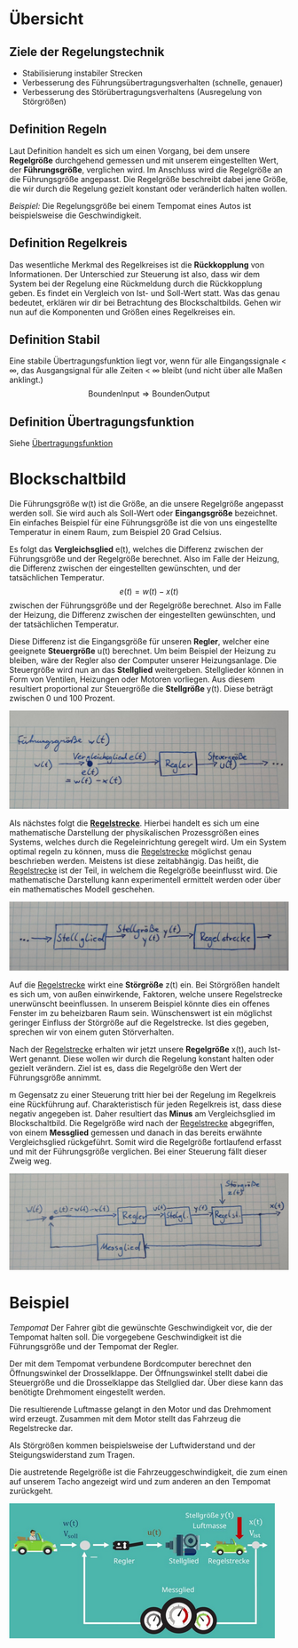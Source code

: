# Übersicht

## Ziele der Regelungstechnik
- Stabilisierung instabiler Strecken
- Verbesserung des Führungsübertragungsverhalten (schnelle, genauer)
- Verbesserung des Störübertragungsverhaltens (Ausregelung von Störgrößen)

## Definition Regeln
Laut Definition handelt es sich um einen Vorgang, bei dem unsere **Regelgröße** durchgehend gemessen und mit unserem eingestellten Wert, der **Führungsgröße**, verglichen wird. Im Anschluss wird die Regelgröße an die Führungsgröße angepasst. Die Regelgröße beschreibt dabei jene Größe, die wir durch die Regelung gezielt konstant oder veränderlich halten wollen.

*Beispiel:* Die Regelungsgröße bei einem Tempomat eines Autos ist beispielsweise die Geschwindigkeit.

## Definition Regelkreis
Das wesentliche Merkmal des Regelkreises ist die **Rückkopplung** von Informationen. Der Unterschied zur Steuerung ist also, dass wir dem System bei der Regelung eine Rückmeldung durch die Rückkopplung geben.
Es findet ein Vergleich von Ist- und Soll-Wert statt. Was das genau bedeutet, erklären wir dir bei Betrachtung des Blockschaltbilds. Gehen wir nun auf die Komponenten und Größen eines Regelkreises ein.

## Definition Stabil
Eine stabile Übertragungsfunktion liegt vor, wenn für alle Eingangssignale < $\infty$, das Ausgangsignal für alle Zeiten < $\infty$ bleibt (und nicht über alle Maßen anklingt.)
$$
\text{BoundenInput}\Rightarrow\text{BoundenOutput}
$$

## Definition Übertragungsfunktion
Siehe [Übertragungsfunktion](./Übertragungsfunktion.md)

# Blockschaltbild
Die Führungsgröße w(t) ist die Größe, an die unsere Regelgröße angepasst werden soll. Sie wird auch als Soll-Wert oder **Eingangsgröße** bezeichnet. Ein einfaches Beispiel für eine Führungsgröße ist die von uns eingestellte Temperatur in einem Raum, zum Beispiel 20 Grad Celsius.

Es folgt das **Vergleichsglied** e(t), welches die Differenz zwischen der Führungsgröße und der Regelgröße berechnet. Also im Falle der Heizung, die Differenz zwischen der eingestellten gewünschten, und der tatsächlichen Temperatur.
$$
e(t) = w(t) - x(t)
$$
zwischen der Führungsgröße und der Regelgröße berechnet. Also im Falle der Heizung, die Differenz zwischen der eingestellten gewünschten, und der tatsächlichen Temperatur.

Diese Differenz ist die Eingangsgröße für unseren **Regler**, welcher eine geeignete **Steuergröße** u(t) berechnet. Um beim Beispiel der Heizung zu bleiben, wäre der Regler also der Computer unserer Heizungsanlage. Die Steuergröße wird nun an das **Stellglied** weitergeben. Stellglieder können in Form von Ventilen, Heizungen oder Motoren vorliegen. Aus diesem resultiert proportional zur Steuergröße die **Stellgröße** y(t). Diese beträgt zwischen 0 und 100 Prozent.

![](./Images/regelk1.jpeg)

Als nächstes folgt die **[Regelstrecke](./Regelstrecke.md)**. Hierbei handelt es sich um eine mathematische Darstellung der physikalischen Prozessgrößen eines Systems, welches durch die Regeleinrichtung geregelt wird. Um ein System optimal regeln zu können, muss die [Regelstrecke](<[Regelstrecke](./Regelstrecke.md)>) möglichst genau beschrieben werden. Meistens ist diese zeitabhängig. Das heißt, die [Regelstrecke](<[Regelstrecke](./Regelstrecke.md)>) ist der Teil, in welchem die Regelgröße beeinflusst wird. Die mathematische Darstellung kann experimentell ermittelt werden oder über ein mathematisches Modell geschehen.

![](./Images/regelk2.jpeg)

Auf die [Regelstrecke](<[Regelstrecke](./Regelstrecke.md)>) wirkt eine **Störgröße** z(t) ein. Bei Störgrößen handelt es sich um, von außen einwirkende, Faktoren, welche unsere Regelstrecke unerwünscht beeinflussen. In unserem Beispiel könnte dies ein offenes Fenster im zu beheizbaren Raum sein. Wünschenswert ist ein möglichst geringer Einfluss der Störgröße auf die Regelstrecke. Ist dies gegeben, sprechen wir von einem guten Störverhalten.

Nach der [Regelstrecke](<[Regelstrecke](./Regelstrecke.md)>) erhalten wir jetzt unsere **Regelgröße** x(t), auch Ist-Wert genannt. Diese wollen wir durch die Regelung konstant halten oder gezielt verändern. Ziel ist es, dass die Regelgröße den Wert der Führungsgröße annimmt.

m Gegensatz zu einer Steuerung tritt hier bei der Regelung im Regelkreis eine Rückführung auf. Charakteristisch für jeden Regelkreis ist, dass diese negativ angegeben ist. Daher resultiert das **Minus** am Vergleichsglied im Blockschaltbild. Die Regelgröße wird nach der [Regelstrecke](<[Regelstrecke](./Regelstrecke.md)>) abgegriffen, von einem **Messglied** gemessen und danach in das bereits erwähnte Vergleichsglied rückgeführt. Somit wird die Regelgröße fortlaufend erfasst und mit der Führungsgröße verglichen. Bei einer Steuerung fällt dieser Zweig weg.

![](./Images/regelk3.jpeg)

# Beispiel

*Tempomat*
Der Fahrer gibt die gewünschte Geschwindigkeit vor, die der Tempomat halten soll. Die vorgegebene Geschwindigkeit ist die Führungsgröße und der Tempomat der Regler.

Der mit dem Tempomat verbundene Bordcomputer berechnet den Öffnungswinkel der Drosselklappe. Der Öffnungswinkel stellt dabei die Steuergröße und die Drosselklappe das Stellglied dar. Über diese kann das benötigte Drehmoment eingestellt werden.

Die resultierende Luftmasse gelangt in den Motor und das Drehmoment wird erzeugt. Zusammen mit dem Motor stellt das Fahrzeug die Regelstrecke dar.

Als Störgrößen kommen beispielsweise der Luftwiderstand und der Steigungswiderstand zum Tragen.

Die austretende Regelgröße ist die Fahrzeuggeschwindigkeit, die zum einen auf unserem Tacho angezeigt wird und zum anderen an den Tempomat zurückgeht.

![](./Images/regelk4.png)